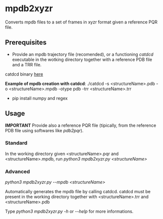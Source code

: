 # mpdb2xyzr
Converts mpdb files to a set of frames in xyzr format given a reference PQR file.

## Prerequisites
 - Provide an mpdb trajectory file (recomended), or a functioning *catdcd* executable in the wotking directory together with a reference PDB file and a TRR file.

catdcd binary [here](https://www.ks.uiuc.edu/Development/MDTools/catdcd/license.cgi?files/catdcd-4.0b.tar.gz)

**Example of mpdb creation with catdcd**: 
./catdcd -s \<structureName\>.pdb  -o \<structureName\>.mpdb -otype pdb -trr \<structureName\>.trr

- pip install numpy and regex 

## Usage


**IMPORTANT** Provide also a reference PQR file (tipically, from the reference PDB file using softwares like *pdb2pqr*).

### Standard

In the working directory given \<structureName\>.pqr and  \<structureName\>.mpdb, run *python3 mpdb2xyzr.py \<structureName\>*

### Advanced

*python3 mpdb2xyzr.py --mpdb \<structureName\>*

Automatically generates the mpdb file by calling catdcd. catdcd must be present in the working directory together with
\<structureName\>.trr and \<structureName\>.pdb


Type *python3 mpdb2xyzr.py -h* or *--help* for more informations.


